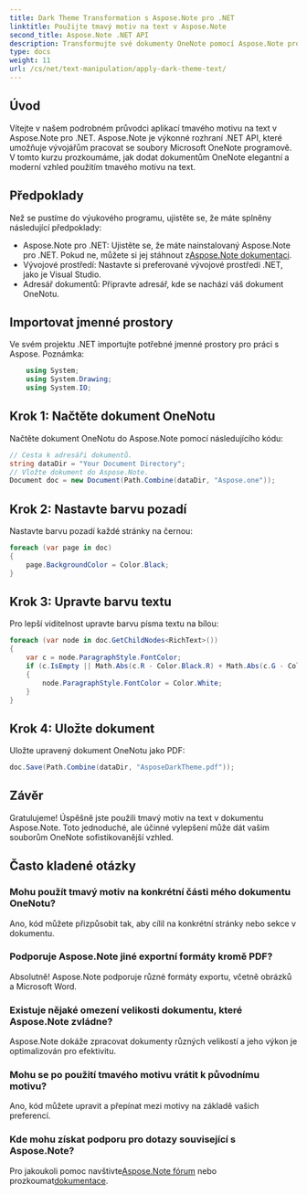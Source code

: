 ```yaml
---
title: Dark Theme Transformation s Aspose.Note pro .NET
linktitle: Použijte tmavý motiv na text v Aspose.Note
second_title: Aspose.Note .NET API
description: Transformujte své dokumenty OneNote pomocí Aspose.Note pro .NET! Aplikujte elegantní tmavé téma bez námahy. Stáhněte si nyní a vylepšete svůj zážitek z psaní poznámek.
type: docs
weight: 11
url: /cs/net/text-manipulation/apply-dark-theme-text/
---
```

## Úvod
Vítejte v našem podrobném průvodci aplikací tmavého motivu na text v Aspose.Note pro .NET. Aspose.Note je výkonné rozhraní .NET API, které umožňuje vývojářům pracovat se soubory Microsoft OneNote programově. V tomto kurzu prozkoumáme, jak dodat dokumentům OneNote elegantní a moderní vzhled použitím tmavého motivu na text.
## Předpoklady
Než se pustíme do výukového programu, ujistěte se, že máte splněny následující předpoklady:
-  Aspose.Note pro .NET: Ujistěte se, že máte nainstalovaný Aspose.Note pro .NET. Pokud ne, můžete si jej stáhnout z[Aspose.Note dokumentaci](https://reference.aspose.com/note/net/).
- Vývojové prostředí: Nastavte si preferované vývojové prostředí .NET, jako je Visual Studio.
- Adresář dokumentů: Připravte adresář, kde se nachází váš dokument OneNotu.
## Importovat jmenné prostory
Ve svém projektu .NET importujte potřebné jmenné prostory pro práci s Aspose. Poznámka:
```csharp
    using System;
    using System.Drawing;
    using System.IO;
```
## Krok 1: Načtěte dokument OneNotu
Načtěte dokument OneNotu do Aspose.Note pomocí následujícího kódu:
```csharp
// Cesta k adresáři dokumentů.
string dataDir = "Your Document Directory";
// Vložte dokument do Aspose.Note.
Document doc = new Document(Path.Combine(dataDir, "Aspose.one"));
```
## Krok 2: Nastavte barvu pozadí
Nastavte barvu pozadí každé stránky na černou:
```csharp
foreach (var page in doc)
{
    page.BackgroundColor = Color.Black;
}
```
## Krok 3: Upravte barvu textu
Pro lepší viditelnost upravte barvu písma textu na bílou:
```csharp
foreach (var node in doc.GetChildNodes<RichText>())
{
    var c = node.ParagraphStyle.FontColor;
    if (c.IsEmpty || Math.Abs(c.R - Color.Black.R) + Math.Abs(c.G - Color.Black.G) + Math.Abs(c.B - Color.Black.B) <= 30)
    {
        node.ParagraphStyle.FontColor = Color.White;
    }
}
```
## Krok 4: Uložte dokument
Uložte upravený dokument OneNotu jako PDF:
```csharp
doc.Save(Path.Combine(dataDir, "AsposeDarkTheme.pdf"));
```
## Závěr
Gratulujeme! Úspěšně jste použili tmavý motiv na text v dokumentu Aspose.Note. Toto jednoduché, ale účinné vylepšení může dát vašim souborům OneNote sofistikovanější vzhled.
## Často kladené otázky
### Mohu použít tmavý motiv na konkrétní části mého dokumentu OneNotu?
Ano, kód můžete přizpůsobit tak, aby cílil na konkrétní stránky nebo sekce v dokumentu.
### Podporuje Aspose.Note jiné exportní formáty kromě PDF?
Absolutně! Aspose.Note podporuje různé formáty exportu, včetně obrázků a Microsoft Word.
### Existuje nějaké omezení velikosti dokumentu, které Aspose.Note zvládne?
Aspose.Note dokáže zpracovat dokumenty různých velikostí a jeho výkon je optimalizován pro efektivitu.
### Mohu se po použití tmavého motivu vrátit k původnímu motivu?
Ano, kód můžete upravit a přepínat mezi motivy na základě vašich preferencí.
### Kde mohu získat podporu pro dotazy související s Aspose.Note?
 Pro jakoukoli pomoc navštivte[Aspose.Note fórum](https://forum.aspose.com/c/note/28) nebo prozkoumat[dokumentace](https://reference.aspose.com/note/net/).